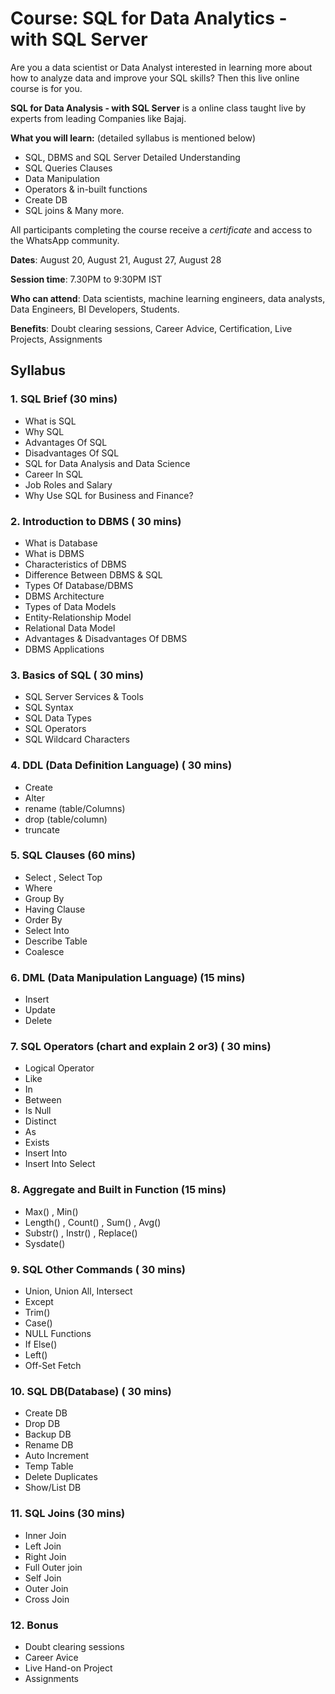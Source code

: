 # Course: SQL for Data Analytics - with SQL Server

Are you a data scientist or Data Analyst interested in learning more about how to analyze data and improve your SQL skills? Then this live online course is for you.

**SQL for Data Analysis - with SQL Server** is a online class taught live by experts from leading Companies like Bajaj. 

**What you will learn:** (detailed syllabus is mentioned below)
- SQL, DBMS and SQL Server Detailed Understanding
- SQL Queries Clauses
- Data Manipulation 
- Operators & in-built functions
- Create DB
- SQL joins & Many more.

All participants completing the course receive a *certificate* and access to the WhatsApp community.

**Dates**: August 20, August 21, August 27, August 28

**Session time**:  7.30PM to 9:30PM IST

**Who can attend**: Data scientists, machine learning engineers, data analysts, Data Engineers, BI Developers, Students.

**Benefits**: Doubt clearing sessions, Career Advice, Certification, Live Projects, Assignments

## Syllabus
### 1.	SQL Brief  (30 mins)
- What is SQL
- Why SQL
- Advantages Of SQL
- Disadvantages Of SQL
- SQL for Data Analysis and Data Science
- Career In SQL
- Job Roles and Salary
- Why Use SQL for Business and Finance?


### 2.	Introduction to DBMS ( 30  mins)
- What is Database
- What is DBMS
- Characteristics of DBMS
- Difference Between DBMS & SQL
- Types Of Database/DBMS
- DBMS Architecture
- Types of Data Models
- Entity-Relationship Model
- Relational Data Model
- Advantages & Disadvantages Of DBMS
- DBMS Applications

### 3. Basics of SQL ( 30 mins)
- SQL Server Services & Tools
- SQL Syntax
- SQL Data Types 
- SQL Operators
- SQL Wildcard Characters

### 4. DDL (Data Definition Language) ( 30 mins)
- Create  
- Alter  
- rename  (table/Columns)
- drop  (table/column)
- truncate  

### 5. SQL Clauses 	(60 mins)
- Select , Select Top
- Where
- Group By
- Having Clause
- Order By
- Select Into
- Describe Table
- Coalesce

### 6. DML (Data Manipulation Language) (15 mins)
- Insert 
- Update 
- Delete  

### 7. SQL Operators  (chart and explain 2 or3) ( 30 mins)
- Logical Operator
- Like 
- In
- Between
- Is Null
- Distinct
- As
- Exists
- Insert Into
- Insert Into Select

### 8. Aggregate and Built in Function  (15 mins)
- Max() , Min() 
- Length() , Count() , Sum() , Avg()  
- Substr() , Instr() , Replace()
- Sysdate()  

### 9. SQL Other Commands ( 30 mins)
- Union, Union All, Intersect
- Except
- Trim()
- Case()
- NULL Functions
- If Else()
- Left()
- Off-Set Fetch

### 10. SQL DB(Database) ( 30 mins)
- Create DB
- Drop DB
- Backup DB
- Rename DB
- Auto Increment
- Temp Table
- Delete Duplicates 
- Show/List DB

### 11. SQL Joins (30 mins)
- Inner Join
- Left Join
- Right Join
- Full Outer join
- Self Join
- Outer Join
- Cross Join

### 12. Bonus
- Doubt clearing sessions
- Career Avice
- Live Hand-on Project
- Assignments
